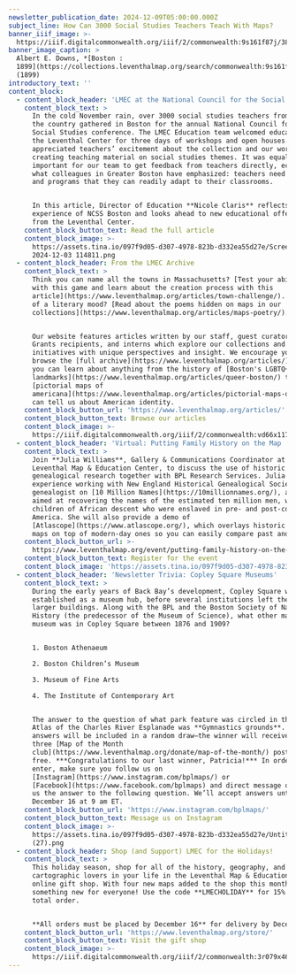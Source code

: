 ```yaml
---
newsletter_publication_date: 2024-12-09T05:00:00.000Z
subject_line: How Can 3000 Social Studies Teachers Teach With Maps?
banner_iiif_image: >-
  https://iiif.digitalcommonwealth.org/iiif/2/commonwealth:9s161f87j/383,1207,7070,946/1450,/0/default.jpg
banner_image_caption: >
  Albert E. Downs, *[Boston :
  1899](https://collections.leventhalmap.org/search/commonwealth:9s161f868)*
  (1899)
introductory_text: ''
content_block:
  - content_block_header: 'LMEC at the National Council for the Social Studies conference '
    content_block_text: >
      In the cold November rain, over 3000 social studies teachers from around
      the country gathered in Boston for the annual National Council for the
      Social Studies conference. The LMEC Education team welcomed educators to
      the Leventhal Center for three days of workshops and open houses. We
      appreciated teachers’ excitement about the collection and our work
      creating teaching material on social studies themes. It was equally
      important for our team to get feedback from teachers directly, echoing
      what colleagues in Greater Boston have emphasized: teachers need resources
      and programs that they can readily adapt to their classrooms.


      In this article, Director of Education **Nicole Claris** reflects on the
      experience of NCSS Boston and looks ahead to new educational offerings
      from the Leventhal Center.
    content_block_button_text: Read the full article
    content_block_image: >-
      https://assets.tina.io/097f9d05-d307-4978-823b-d332ea55d27e/Screenshot
      2024-12-03 114811.png
  - content_block_header: From the LMEC Archive
    content_block_text: >
      Think you can name all the towns in Massachusetts? [Test your abilities
      with this game and learn about the creation process with this
      article](https://www.leventhalmap.org/articles/town-challenge/). In more
      of a literary mood? [Read about the poems hidden on maps in our
      collections](https://www.leventhalmap.org/articles/maps-poetry/).


      Our website features articles written by our staff, guest curators, Small
      Grants recipients, and interns which explore our collections and research
      initiatives with unique perspectives and insight. We encourage you to
      browse the [full archive](https://www.leventhalmap.org/articles/), where
      you can learn about anything from the history of [Boston's LGBTQ+
      landmarks](https://www.leventhalmap.org/articles/queer-boston/) to what
      [pictorial maps of
      americana](https://www.leventhalmap.org/articles/pictorial-maps-of-americana/)
      can tell us about American identity.
    content_block_button_url: 'https://www.leventhalmap.org/articles/'
    content_block_button_text: Browse our articles
    content_block_image: >-
      https://iiif.digitalcommonwealth.org/iiif/2/commonwealth:vd66x1175/full/,1200/0/default.jpg
  - content_block_header: 'Virtual: Putting Family History on the Map · December 11, 6 pm ET'
    content_block_text: >
      Join **Julia Williams**, Gallery & Communications Coordinator at the
      Leventhal Map & Education Center, to discuss the use of historic maps for
      genealogical research together with BPL Research Services. Julia has
      experience working with New England Historical Genealogical Society as a
      genealogist on [10 Million Names](https://10millionnames.org/), a project
      aimed at recovering the names of the estimated ten million men, women, and
      children of African descent who were enslaved in pre- and post-colonial
      America. She will also provide a demo of
      [Atlascope](https://www.atlascope.org/), which overlays historic property
      maps on top of modern-day ones so you can easily compare past and present.
    content_block_button_url: >-
      https://www.leventhalmap.org/event/putting-family-history-on-the-map-202412/
    content_block_button_text: Register for the event
    content_block_image: 'https://assets.tina.io/097f9d05-d307-4978-823b-d332ea55d27e/briston 2.png'
  - content_block_header: 'Newsletter Trivia: Copley Square Museums'
    content_block_text: >
      During the early years of Back Bay’s development, Copley Square was
      established as a museum hub, before several institutions left the area for
      larger buildings. Along with the BPL and the Boston Society of Natural
      History (the predecessor of the Museum of Science), what other major
      museum was in Copley Square between 1876 and 1909?


      1. Boston Athenaeum

      2. Boston Children’s Museum

      3. Museum of Fine Arts

      4. The Institute of Contemporary Art


      The answer to the question of what park feature was circled in the 1917
      Atlas of the Charles River Esplanade was **Gymnastics grounds**. Correct
      answers will be included in a random draw—the winner will receive the next
      three [Map of the Month
      club](https://www.leventhalmap.org/donate/map-of-the-month/) postcards for
      free. ***Congratulations to our last winner, Patricia!*** In order to
      enter, make sure you follow us on
      [Instagram](https://www.instagram.com/bplmaps/) or
      [Facebook](https://www.facebook.com/bplmaps) and direct message or email
      us the answer to the following question. We’ll accept answers until
      December 16 at 9 am ET.
    content_block_button_url: 'https://www.instagram.com/bplmaps/'
    content_block_button_text: Message us on Instagram
    content_block_image: >-
      https://assets.tina.io/097f9d05-d307-4978-823b-d332ea55d27e/Untitled
      (27).png
  - content_block_header: Shop (and Support) LMEC for the Holidays!
    content_block_text: >
      This holiday season, shop for all of the history, geography, and
      cartographic lovers in your life in the Leventhal Map & Education Center
      online gift shop. With four new maps added to the shop this month, there’s
      something new for everyone! Use the code **LMECHOLIDAY** for 15% off your
      total order.


      **All orders must be placed by December 16** for delivery by December 25.
    content_block_button_url: 'https://www.leventhalmap.org/store/'
    content_block_button_text: Visit the gift shop
    content_block_image: >-
      https://iiif.digitalcommonwealth.org/iiif/2/commonwealth:3r079x46b/2145,1771,1675,2423/full/0/default.jpg
---
```


